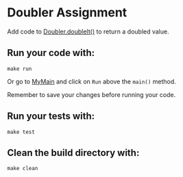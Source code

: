 # Doubler Assignment 

Add code to [Doubler.doubleIt()](src/main/java/Doubler.java) to return a doubled value.

## Run your code with:
```shell script
make run
```
Or go to [MyMain](src/main/java/MyMain.java) and click on `Run` above the `main()` method.

Remember to save your changes before running your code.

## Run your tests with:
```shell script
make test
```

## Clean the build directory with:
```shell script
make clean
```
